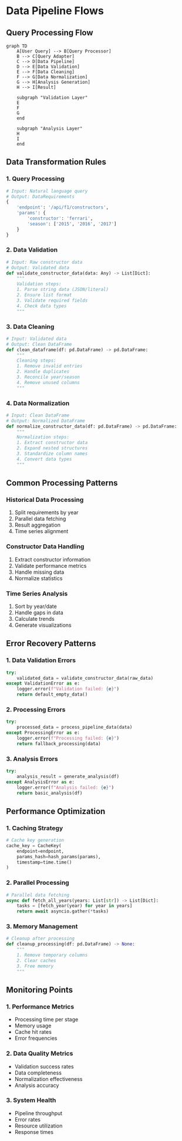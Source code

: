 # Data Pipeline Flows

## Query Processing Flow

```mermaid
graph TD
    A[User Query] --> B[Query Processor]
    B --> C[Query Adapter]
    C --> D[Data Pipeline]
    D --> E[Data Validation]
    E --> F[Data Cleaning]
    F --> G[Data Normalization]
    G --> H[Analysis Generation]
    H --> I[Result]

    subgraph "Validation Layer"
    E
    F
    G
    end

    subgraph "Analysis Layer"
    H
    I
    end
```

## Data Transformation Rules

### 1. Query Processing
```python
# Input: Natural language query
# Output: DataRequirements
{
    'endpoint': '/api/f1/constructors',
    'params': {
        'constructor': 'ferrari',
        'season': ['2015', '2016', '2017']
    }
}
```

### 2. Data Validation
```python
# Input: Raw constructor data
# Output: Validated data
def validate_constructor_data(data: Any) -> List[Dict]:
    """
    Validation steps:
    1. Parse string data (JSON/literal)
    2. Ensure list format
    3. Validate required fields
    4. Check data types
    """
```

### 3. Data Cleaning
```python
# Input: Validated data
# Output: Clean DataFrame
def clean_dataframe(df: pd.DataFrame) -> pd.DataFrame:
    """
    Cleaning steps:
    1. Remove invalid entries
    2. Handle duplicates
    3. Reconcile year/season
    4. Remove unused columns
    """
```

### 4. Data Normalization
```python
# Input: Clean DataFrame
# Output: Normalized DataFrame
def normalize_constructor_data(df: pd.DataFrame) -> pd.DataFrame:
    """
    Normalization steps:
    1. Extract constructor data
    2. Expand nested structures
    3. Standardize column names
    4. Convert data types
    """
```

## Common Processing Patterns

### Historical Data Processing
1. Split requirements by year
2. Parallel data fetching
3. Result aggregation
4. Time series alignment

### Constructor Data Handling
1. Extract constructor information
2. Validate performance metrics
3. Handle missing data
4. Normalize statistics

### Time Series Analysis
1. Sort by year/date
2. Handle gaps in data
3. Calculate trends
4. Generate visualizations

## Error Recovery Patterns

### 1. Data Validation Errors
```python
try:
    validated_data = validate_constructor_data(raw_data)
except ValidationError as e:
    logger.error(f"Validation failed: {e}")
    return default_empty_data()
```

### 2. Processing Errors
```python
try:
    processed_data = process_pipeline_data(data)
except ProcessingError as e:
    logger.error(f"Processing failed: {e}")
    return fallback_processing(data)
```

### 3. Analysis Errors
```python
try:
    analysis_result = generate_analysis(df)
except AnalysisError as e:
    logger.error(f"Analysis failed: {e}")
    return basic_analysis(df)
```

## Performance Optimization

### 1. Caching Strategy
```python
# Cache key generation
cache_key = CacheKey(
    endpoint=endpoint,
    params_hash=hash_params(params),
    timestamp=time.time()
)
```

### 2. Parallel Processing
```python
# Parallel data fetching
async def fetch_all_years(years: List[str]) -> List[Dict]:
    tasks = [fetch_year(year) for year in years]
    return await asyncio.gather(*tasks)
```

### 3. Memory Management
```python
# Cleanup after processing
def cleanup_processing(df: pd.DataFrame) -> None:
    """
    1. Remove temporary columns
    2. Clear caches
    3. Free memory
    """
```

## Monitoring Points

### 1. Performance Metrics
- Processing time per stage
- Memory usage
- Cache hit rates
- Error frequencies

### 2. Data Quality Metrics
- Validation success rates
- Data completeness
- Normalization effectiveness
- Analysis accuracy

### 3. System Health
- Pipeline throughput
- Error rates
- Resource utilization
- Response times 